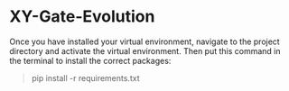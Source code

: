 # XY-Gate-Evolution

Once you have installed your virtual environment, navigate to the project directory and activate the virtual environment. Then put this command in the terminal to install the correct packages:
> pip install -r requirements.txt